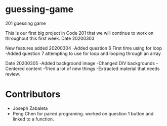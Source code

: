 # guessing-game
201 guessing game



This is our first big project in Code 201 that we will continue to work on throughout this first week.
Date 20200303

New features added 20200304
-Added question 6
  First time using for loop
-Added question 7
  attempting to use for loop and looping through an array

Date 20200305
-Added background image
-Changed DIV backgrounds
-Centered content
-Tried a lot of new things
-Extracted material that needs review.

# Contributors
  - Joseph Zabaleta
  - Peng Chen for paired programing. worked on question 1 button and linked to a function.